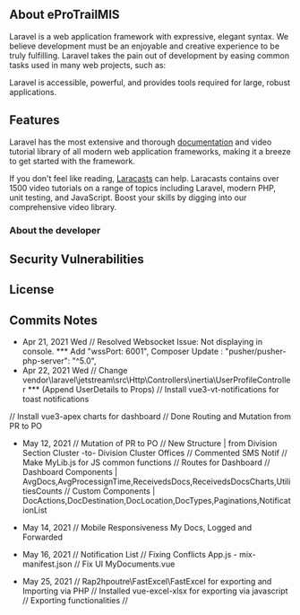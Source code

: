 ## About eProTrailMIS

Laravel is a web application framework with expressive, elegant syntax. We believe development must be an enjoyable and creative experience to be truly fulfilling. Laravel takes the pain out of development by easing common tasks used in many web projects, such as:


Laravel is accessible, powerful, and provides tools required for large, robust applications.

## Features

Laravel has the most extensive and thorough [documentation](https://laravel.com/docs) and video tutorial library of all modern web application frameworks, making it a breeze to get started with the framework.

If you don't feel like reading, [Laracasts](https://laracasts.com) can help. Laracasts contains over 1500 video tutorials on a range of topics including Laravel, modern PHP, unit testing, and JavaScript. Boost your skills by digging into our comprehensive video library.


### About the developer

## Security Vulnerabilities

## License

## Commits Notes

- Apr 21, 2021 Wed
// Resolved Websocket Issue: Not displaying in console.
*** Add "wssPort: 6001", Composer Update : "pusher/pusher-php-server": "^5.0",
- Apr 22, 2021 Wed
// Change vendor\laravel\jetstream\src\Http\Controllers\inertia\UserProfileController
*** (Append UserDetails to Props)
// Install vue3-vt-notifications for toast notifications

// Install vue3-apex charts for dashboard
// Done Routing and Mutation from PR to PO

- May 12, 2021
// Mutation of PR to PO
// New Structure | from Division Section Cluster -to- Division Cluster Offices
// Commented SMS Notif
// Make MyLib.js for JS common functions
// Routes for Dashboard
// Dashboard Components | AvgDocs,AvgProcessignTime,ReceivedsDocs,ReceivedsDocsCharts,UtilitiesCounts
// Custom Components | DocActions,DocDestination,DocLocation,DocTypes,Paginations,NotificationList

- May 14, 2021
// Mobile Responsiveness My Docs, Logged and Forwarded

- May 16, 2021
// Notification List
// Fixing Conflicts App.js - mix-manifest.json
// Fix UI MyDocuments.vue


- May 25, 2021
// Rap2hpoutre\FastExcel\FastExcel for exporting and Importing via PHP
// Installed vue-excel-xlsx for exporting via javascript
// Exporting functionalities
//